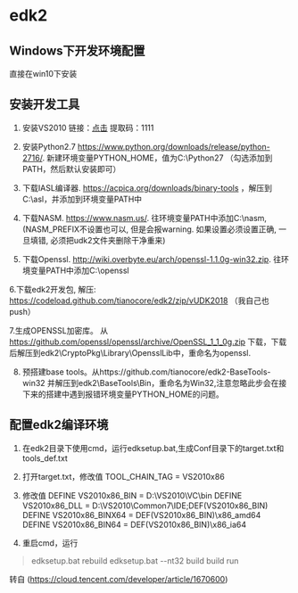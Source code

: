 # edk2

## Windows下开发环境配置
 直接在win10下安装  

## 安装开发工具
1. 安装VS2010  链接：[点击](https://pan.baidu.com/s/1jwUJVKW7IXo-yF5UJa5ANg)  提取码：1111 

2. 安装Python2.7 https://www.python.org/downloads/release/python-2716/. 新建环境变量PYTHON_HOME，值为C:\Python27  （勾选添加到PATH，然后默认安装即可）

3. 下载IASL编译器.  https://acpica.org/downloads/binary-tools  ，解压到C:\asl，并添加到环境变量PATH中

4. 下载NASM. https://www.nasm.us/. 往环境变量PATH中添加C:\nasm,  (NASM_PREFIX不设置也可以, 但是会报warning. 如果设置必须设置正确, 一旦填错, 必须把udk2文件夹删除干净重来)

5. 下载Openssl. http://wiki.overbyte.eu/arch/openssl-1.1.0g-win32.zip. 往环境变量PATH中添加C:\openssl

6.下载edk2开发包, 解压: https://codeload.github.com/tianocore/edk2/zip/vUDK2018   （我自己也push）

7.生成OPENSSL加密库。 从 https://github.com/openssl/openssl/archive/OpenSSL_1_1_0g.zip 下载，下载后解压到edk2\CryptoPkg\Library\OpensslLib中，重命名为openssl.

8. 预搭建base tools。从https://github.com/tianocore/edk2-BaseTools-win32 并解压到edk2\BaseTools\Bin，重命名为Win32,注意忽略此步会在接下来的搭建中遇到报错环境变量PYTHON_HOME的问题。

## 配置edk2编译环境

1. 在edk2目录下使用cmd，运行edksetup.bat,生成Conf目录下的target.txt和tools_def.txt

2. 打开target.txt，修改值  TOOL_CHAIN_TAG        = VS2010x86

3. 修改值  DEFINE VS2010x86_BIN    = D:\VS2010\VC\bin
          DEFINE VS2010x86_DLL    = D:\VS2010\Common7\IDE;DEF(VS2010x86_BIN)
          DEFINE VS2010x86_BINX64 = DEF(VS2010x86_BIN)\x86_amd64
          DEFINE VS2010x86_BIN64  = DEF(VS2010x86_BIN)\x86_ia64
4. 重启cmd，运行
  >edksetup.bat rebuild
  >edksetup.bat --nt32
  >build
  >build run

转自 (https://cloud.tencent.com/developer/article/1670600)

